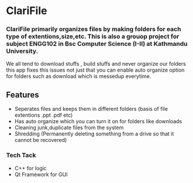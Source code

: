 # ClariFile

### ClariFile primarily organizes files by making folders for each type of extentions,size,etc. This is also a grouop project for subject ENGG102 in Bsc Computer Science (I-II) at Kathmandu University.

We all tend to download stuffs , build stuffs and never organize our folders this app fixes this issues not just that you can enable auto organize option for folders such as download which is messedup everytime.



## Features
- Seperates files and keeps them in different folders (basis of file extentions .ppt .pdf etc)
- Has auto organize which you can turn it on for folders like downloads
- Cleaning junk,duplicate files from the system
- Shredding (Permanently deleting something from a drive so that it cannot be recovered)


### Tech Tack
- C++ for logic
- Qt Framework for GUI
